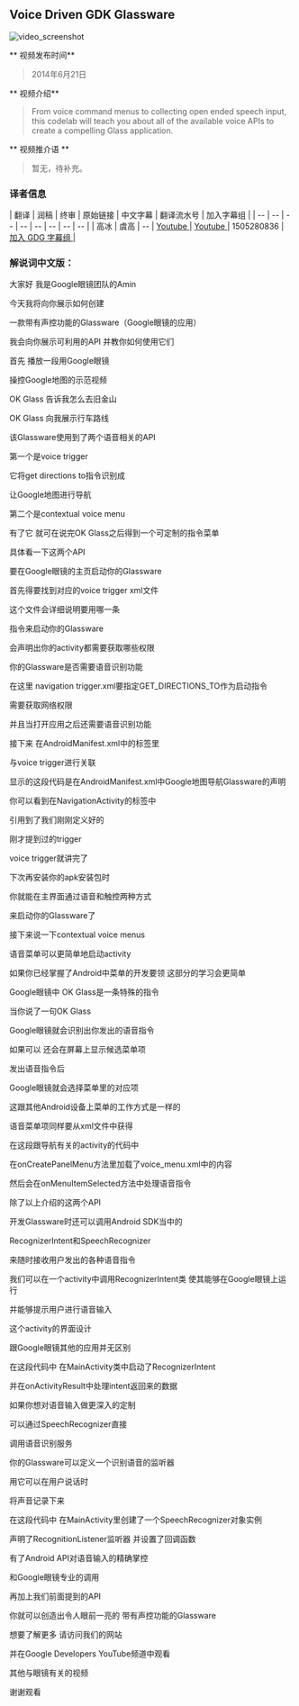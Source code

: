 ##  Voice Driven GDK Glassware

![video_screenshot](images/lboyR-A1woU.jpg)

** 视频发布时间**
 
> 2014年6月21日

** 视频介绍**

> From voice command menus to collecting open ended speech input, this codelab will teach you about all of the available voice APIs to create a compelling Glass application.

** 视频推介语 **

>  暂无，待补充。


### 译者信息

| 翻译 | 润稿 | 终审 | 原始链接 | 中文字幕 |  翻译流水号  |  加入字幕组  |
| -- | -- | -- | -- | -- |  -- | -- | -- |
| 高冰 | 虞高 | -- | [ Youtube ]( https://www.youtube.com/watch?v=vGotlqDeUGk )  |  [ Youtube ]( https://www.youtube.com/watch?v=Ee_8gdLI268 ) | 1505280836 | [ 加入 GDG 字幕组 ]( http://www.gfansub.com/join_translator )  |



### 解说词中文版：

大家好  我是Google眼镜团队的Amin

今天我将向你展示如何创建

一款带有声控功能的Glassware（Google眼镜的应用）

我会向你展示可利用的API  并教你如何使用它们

首先  播放一段用Google眼镜

操控Google地图的示范视频

OK Glass  告诉我怎么去旧金山

OK Glass  向我展示行车路线

该Glassware使用到了两个语音相关的API

第一个是voice trigger

它将get directions to指令识别成

让Google地图进行导航

第二个是contextual voice menu

有了它  就可在说完OK Glass之后得到一个可定制的指令菜单

具体看一下这两个API

要在Google眼镜的主页启动你的Glassware

首先得要找到对应的voice trigger xml文件

这个文件会详细说明要用哪一条

指令来启动你的Glassware

会声明出你的activity都需要获取哪些权限

你的Glassware是否需要语音识别功能

在这里  navigation trigger.xml要指定GET_DIRECTIONS_TO作为启动指令

需要获取网络权限

并且当打开应用之后还需要语音识别功能

接下来  在AndroidManifest.xml中的<activity>标签里

与voice trigger进行关联

显示的这段代码是在AndroidManifest.xml中Google地图导航Glassware的声明

你可以看到在NavigationActivity的<meta-data>标签中

引用到了我们刚刚定义好的

刚才提到过的trigger

voice trigger就讲完了

下次再安装你的apk安装包时

你就能在主界面通过语音和触控两种方式

来启动你的Glassware了

接下来说一下contextual voice menus

语音菜单可以更简单地启动activity

如果你已经掌握了Android中菜单的开发要领  这部分的学习会更简单

Google眼镜中  OK Glass是一条特殊的指令

当你说了一句OK Glass

Google眼镜就会识别出你发出的语音指令

如果可以  还会在屏幕上显示候选菜单项

发出语音指令后

Google眼镜就会选择菜单里的对应项

这跟其他Android设备上菜单的工作方式是一样的

语音菜单项同样要从xml文件中获得

在这段跟导航有关的activity的代码中

在onCreatePanelMenu方法里加载了voice_menu.xml中的内容

然后会在onMenuItemSelected方法中处理语音指令

除了以上介绍的这两个API

开发Glassware时还可以调用Android SDK当中的

RecognizerIntent和SpeechRecognizer

来随时接收用户发出的各种语音指令

我们可以在一个activity中调用RecognizerIntent类  使其能够在Google眼镜上运行

并能够提示用户进行语音输入

这个activity的界面设计

跟Google眼镜其他的应用并无区别

在这段代码中  在MainActivity类中启动了RecognizerIntent

并在onActivityResult中处理intent返回来的数据

如果你想对语音输入做更深入的定制

可以通过SpeechRecognizer直接

调用语音识别服务

你的Glassware可以定义一个识别语音的监听器

用它可以在用户说话时

将声音记录下来

在这段代码中  在MainActivity里创建了一个SpeechRecognizer对象实例

声明了RecognitionListener监听器  并设置了回调函数

有了Android API对语音输入的精确掌控

和Google眼镜专业的调用

再加上我们前面提到的API

你就可以创造出令人眼前一亮的  带有声控功能的Glassware

想要了解更多  请访问我们的网站

并在Google Developers YouTube频道中观看

其他与眼镜有关的视频

谢谢观看